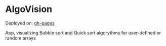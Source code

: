 # AlgoVision

Deployed on: [gh-pages](https://sadmammoth.github.io/AlgoVision/) 

App, visualizing Bubble sort and Quick sort algorythms for user-defined or random arrays
